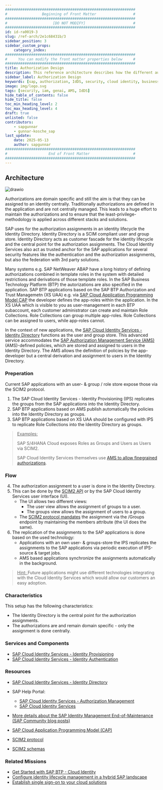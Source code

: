 ```yaml
---
############################################################
#                Beginning of Front Matter                 #
############################################################
#                     [DO NOT MODIFY]                      #
############################################################
id: id-ra0019-3 
slug: /ref-arch/2e1c68431b/3
sidebar_position: 3
sidebar_custom_props:
    category_index:
############################################################
#     You can modify the front matter properties below     #
############################################################
title: Authorization Design
description: This reference architecture describes how the different authorization technologies within the SAP SaaS portfolio can be used from a central point for the Identity Lifecycle.
sidebar_label: Authorization Design
keywords: [sap, authorization, IdDS, security, cloud identity, business suite, cloud erp, SAP Cloud Identity Services, Authorization Management]
image: img/logo.svg
tags: [security, iam, genai, AMS, IdDS]
hide_table_of_contents: false
hide_title: false
toc_min_heading_level: 2
toc_max_heading_level: 4
draft: true
unlisted: false
contributors:
    - sapgunnar
    - gunnar-kosche_sap
last_update:
    date: 2025-05-13
    author: sapgunnar
############################################################
#                   End of Front Matter                    #
############################################################
---
```


<!-- Add the 'why?' for this architecture. Why do we have it? What is its purpose -->

## Architecture

<!-- The drawio "image" should appear right after the Solution Diagram SVG image -->

![drawio](drawio/public_SAP_AuthZ_SD.drawio)

Authorizations are domain specific and still the aim is that they can be assigned to an identity centrally. 
Traditionally authorizations are defined in the application and are not centrally managed. This leads to a huge effort to maintain the authorizations and to ensure that the least-privilege-methodology is applied across different stacks and solutions.

SAP uses for the authorization assignments in an identity lifecycle the Identity Directory. Identity Directory is a SCIM compliant user and group store. Identity Directory acts as customer fascade for the identity lifecycle and the central point for the authorization assignments. The Cloud Identity Services also act as trusted anchor for the SAP applications for several security features like the authentication and the authorization assignments, but also the federation with 3rd party solutions.

Many systems e.g. SAP NetWeaver ABAP have a long history of defining authorizations combined in template roles in the system with detailed restrictions and derivations of those template roles.
In the SAP Business Technology Platform (BTP) the autorizations are also specified in the application. SAP BTP applications based on the SAP BTP Authorization and Trust Managemetn (XS UAA) e.g. via [SAP Cloud Application Programming Model CAP](https://cap.cloud.sap/docs/get-started/in-a-nutshell) the developer defines the app-roles within the application. In the XS UAA which is visible to you as user-management in each BTP subaccount, each customer administrator can create and maintain Role Collections. Role Collections can group multiple app-roles. Role Collections can be assigned to users, while app-roles cannot.

In the context of new applications, the [SAP Cloud Identity Services - Identity Directory](https://api.sap.com/api/IdDS_SCIM/overview) functions as the user and group store. This advanced service accommodates the [SAP Authorization Management Service (AMS)](https://help.sap.com/docs/identity-authentication/identity-authentication/configuring-authorization-policies?locale=en-US)(AMS)-defined policies, which are stored and assigned to users in the Identity Directory. The AMS allows the definition of policies by the app-developer but a central derivation and assignment to users in the Identity Directory.

### Preperation

Current SAP applications with an user- & group / role store expose those via the SCIM2 protocol.

1. The SAP Cloud Identity Services - Identity Provisioning (IPS) replicates the groups from the SAP applications into the Identity Directory.
2. SAP BTP applications based on AMS publish automatically the policies into the Identity Directory as groups.
3. SAP BTP applications based on XS UAA should be configured with IPS to replicate Role Collections into the Identity Directory as groups.

><ins>Examples:</ins>
>
>SAP S/4HANA Cloud exposes Roles as Groups and Users as Users via SCIM2.
>
>SAP Cloud Identity Services themselves use [AMS to allow finegrained authorizations](https://help.sap.com/docs/identity-authentication/identity-authentication/beta-configure-authorizations-based-on-policies?locale=en-US).

### Flow

4. The authorization assignment to a user is done in the Identity Directory.
5. This can be done by the [SCIM2 API](https://api.sap.com/api/IdDS_SCIM/overview) or by the SAP Cloud Identity Services user interface (UI).
    - The UI allows two different views:
        - The user view allows the assignment of groups to a user.
        - The groups view allows the assignment of users to a group.
    - The [SCIM2 protocol mandates](https://www.rfc-editor.org/rfc/rfc7644#section-3.5) the assignment via the /Groups endpoint by maintaining the members attribute (the UI does the same).
6. The replication of the assignments to the SAP applications is done based on the used technology:
    - Applications with an own user- & groups-store the IPS replicates the assignments to the SAP applications via periodic execution of IPS-source & target jobs.
    - AMS based applications synchronize the assignments automatically in the background.

><ins>Hint: </ins>Future applications might use different technologies integrating with the Cloud Identity Services which would allow our customers an easy adoption.

### Characteristics

This setup has the following characteristics:
- The Identity Directory is the central point for the authorization assignments.
- The authorizations are and remain domain specific - only the assignment is done centrally.

### Services and Components

- [SAP Cloud Identity Services - Identity Provisioning](https://discovery-center.cloud.sap/serviceCatalog/identity-provisioning?service_plan=sap-cloud-to-sap-cloud&region=all&commercialModel=cloud)
- [SAP Cloud Identity Services - Identity Authentication](https://discovery-center.cloud.sap/serviceCatalog/identity-authentication?region=all)


### Resources

- [SAP Cloud Identity Services - Identity Directory](https://api.sap.com/api/IdDS_SCIM/overview)

- SAP Help Portal:
    - [SAP Cloud Identity Services - Authorization Management](https://help.sap.com/docs/identity-authentication/identity-authentication/configuring-authorization-policies?version=Cloud)
    - [SAP Cloud Identity Services](https://help.sap.com/docs/cloud-identity?version=Cloud&locale=en-US)
      
- [More details about the SAP Identity Management End-of-Maintenance (SAP Community blog posts)](https://community.sap.com/t5/technology-blogs-by-sap/preparing-for-sap-identity-management-s-end-of-maintenance-in-2027/ba-p/13596101)
- [SAP Cloud Application Programming Model (CAP)](https://cap.cloud.sap/docs/get-started/in-a-nutshell)
- [SCIM2 protocol](https://www.rfc-editor.org/rfc/rfc7644)
- [SCIM2 schemas](https://www.rfc-editor.org/rfc/rfc7643)

### Related Missions

- [Get Started with SAP BTP - Cloud Identity](https://discovery-center.cloud.sap/missiondetail/4325/4605/)
- [Configure identity lifecycle management in a hybrid SAP landscape](https://discovery-center.cloud.sap/missiondetail/3116/3152/)
- [Establish single sign-on to your cloud solutions](https://discovery-center.cloud.sap/missiondetail/3114/3151/)